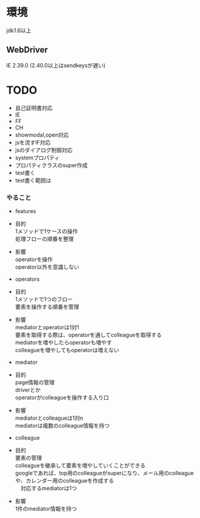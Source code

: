# 環境
jdk1.6以上

## WebDriver
IE 2.39.0
(2.40.0以上はsendkeysが遅い)

# TODO
- 自己証明書対応
 - IE
 - FF
 - CH
- showmodal,open対応
- jsを流すIF対応
- jsのダイアログ制御対応
- systemプロパティ
 - プロパティクラスのsuper作成
- test書く
 - test書く範囲は

### やること
- features  
 - 目的  
	1メソッドで1ケースの操作  
	処理フローの順番を整理  
 - 影響  
	operatorを操作  
	operator以外を意識しない  

- operators  
 - 目的  
	1メソッドで1つのフロー  
	要素を操作する順番を管理  
 - 影響  
	mediatorとoperatorは1対1  
	要素を取得する際は、operatorを通してcolleagueを取得する  
	mediatorを増やしたらoperatorも増やす  
	colleagueを増やしてもoperatorは増えない  

- mediator  
 - 目的  
	page情報の管理  
	driverとか  
	operatorがcolleagueを操作する入り口  
 - 影響  
	mediatorとcolleagueは1対n  
	mediatorは複数のcolleague情報を持つ  

- colleague  
 - 目的  
	要素の管理  
	colleagueを継承して要素を増やしていくことができる  
	googleであれば、top用のcolleagueがsuperになり、メール用のcolleagueや、カレンダー用のcolleagueを作成する  
	　対応するmediatorは1つ  

 - 影響  
	1件のmediator情報を持つ  


